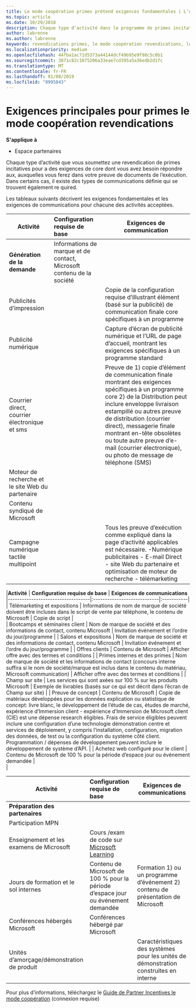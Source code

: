 ```yaml
---
title: Le mode coopération primes prétend exigences fondamentales | L’espace partenaires
ms.topic: article
ms.date: 10/29/2018
description: Chaque type d’activité dans le programme de primes incitatives le mode coopération a son propre core-configuration requise
author: labrenne
ms.author: labrenne
keywords: revendications primes, le mode coopération revendications, les fonds, exigences fondamentales
ms.localizationpriority: medium
ms.openlocfilehash: 44fba1ac71d5373a44144dcf49b95e9f98c5c0b1
ms.sourcegitcommit: 3871c82c1075206a33eae7cd395a5a36edb2d1fc
ms.translationtype: MT
ms.contentlocale: fr-FR
ms.lasthandoff: 01/08/2019
ms.locfileid: "8995843"
---
```

# <a name="core-requirements-for-incentives-co-op-claims"></a>Exigences principales pour primes le mode coopération revendications

**S'applique à**

- Espace partenaires

Chaque type d’activité que vous soumettez une revendication de primes incitatives pour a des exigences de core dont vous avez besoin répondre aux, auxquelles vous ferez dans votre preuve de documents de l’exécution. Dans certains cas, il existe des types de communications définie qui se trouvent également re quired.

Les tableaux suivants décrivent les exigences fondamentales et les exigences de communications pour chacune des activités acceptées. 

|**Activité**   |**Configuration requise de base**   |**Exigences de communication**|
|--------------------------------------|:---------------------------------|---------|
|**Génération de la demande**      |Informations de marque et de contact, Microsoft contenu de la société    |         |
|Publicités d’impression |                 |Copie de la configuration requise d’illustrant élément (basé sur la publicité) de communication finale core spécifiques à un programme|
|Publicité numérique|            |Capture d’écran de publicité numérique et l’URL de page d’accueil, montrant les exigences spécifiques à un programme standard  
|Courrier direct, courrier électronique et sms|             |Preuve de 1) copie d’élément de communication finale montrant des exigences spécifiques à un programme core 2) de la Distribution peut inclure enveloppe livraison estampillé ou autres preuve de distribution (courrier direct), messagerie finale montrant en-tête obsolètes ou toute autre preuve d’e-mail (courrier électronique), ou photo de message de téléphone (SMS)|
|Moteur de recherche et le site Web du partenaire|
|Contenu syndiqué de Microsoft|
|Campagne numérique tactile multipoint|     |Tous les preuve d’exécution comme expliqué dans la page d’activité applicables est nécessaire.  -Numérique publicitaires - E-mail Direct - site Web du partenaire et optimisation de moteur de recherche - télémarketing

|**Activité**           | **Configuration requise de base**    | **Exigences de communications**
                                                |-----------------------------------|:----------------------------|:-----------|                                                                                           
|  Télémarketing et expositions   | Informations de nom de marque de société doivent être incluses dans le script de vente par téléphone, le contenu de Microsoft |    Copie de script |                                                                                                                                                                                                                                                                                                                                                                                                                                                                                                                                                                               
| Bootcamps et séminaires client  | Nom de marque de société et des informations de contact, contenu Microsoft                                                                                                           |                                                                                                                                                                                                                                            Invitation événement et l’ordre du jour/programme                                                                                                                                                                                                                                            |
|    Salons et expositions    | Nom de marque de société et des informations de contact, contenu Microsoft                                                                                                           |                                                                                                                                                                                                                                            Invitation événement et l’ordre du jour/programme                                                                                                                                                                                                                                            |
|         Offres clients          | Contenu de Microsoft                                                                                                                                                       |                                                                                                                                                                                                                                           Afficher offre avec des termes et conditions                                                                                                                                                                                                                                            |
|  Primes internes et des primes  | Nom de marque de société et les informations de contact (concours interne suffira si le nom de société/marque est inclus dans le contenu du matériau, Microsoft communication) |                                                                                                                                                                                                                                           Afficher offre avec des termes et conditions                                                                                                                                                                                                                                            |
|          Champ sur site           | Les services qui sont axées sur 100 % sur les produits Microsoft                                                                                                                    |                                                                                                                                                                                                                       Exemple de livrables (basés sur ce qui est décrit dans l’écran de Champ sur site)                                                                                                                                                                                                                       |
|         Preuve de concept         | Contenu de Microsoft                                                                                                                                                       | Copie de matériaux développées pour les données explication ou statistique de concept: livre blanc, le développement de l’étude de cas, études de marché, expérience d’Immersion client - expérience d’Immersion de Microsoft client (CIE) est une dépense research éligibles. Frais de service éligibles peuvent inclure une configuration d’une technologie démonstration centre et services de déploiement, y compris l’installation, configuration, migration des données, de test ou la configuration du système côté client. Programmation / dépenses de développement peuvent inclure le développement de système d’API. |
| Achetez web configuré pour le client | Contenu de Microsoft de 100 % pour la période d’espace jour ou événement demandée                                                                                                |                                                                                                          
                                                                                                                                                            |

|           **Activité**           | **Configuration requise de base**                                                                  |                    **Exigences de communications**                     |
|----------------------------------|:---------------------------------------------------------------------------------------|------------------------------------------------------------------------|
|      **Préparation des partenaires**       |                                                                                        |                                                                        |
|        Participation MPN         |                                                                                        |                                                                        |
|   Enseignement et les examens de Microsoft    | Cours /exam de code sur [Microsoft Learning](https://partner.microsoft.com/training) |                                                                        |
| Jours de formation et le sol internes | Contenu de Microsoft de 100 % pour la période d’espace jour ou événement demandée               | Formation 1) ou un programme d’événement 2) contenu de présentation de Microsoft |
|   Conférences hébergés Microsoft   | Conférences hébergé par Microsoft                                                           |                                                                        |
|    Unités d’amorçage/démonstration de produit    |                                                                                        |          Caractéristiques des systèmes pour les unités de démonstration construites en interne          |

 Pour plus d’informations, téléchargez le [Guide de Partner Incentives le mode coopération](https://assets.microsoft.com/coop-guidebook.pdf) (connexion requise)
